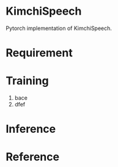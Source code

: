 # KimchiSpeech

Pytorch implementation of KimchiSpeech.

# Requirement

# Training

1. bace
2. dfef

# Inference

# Reference
